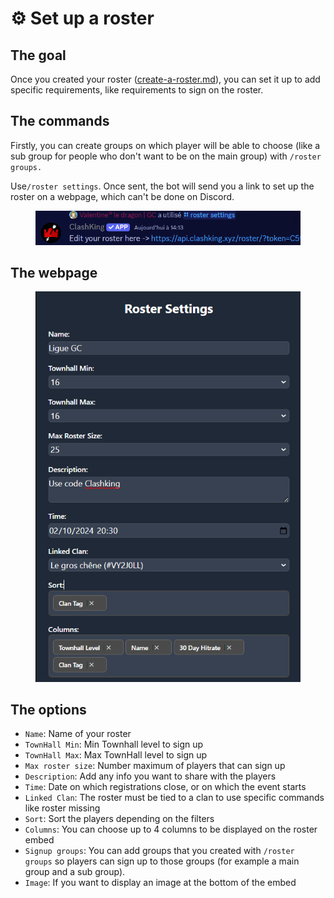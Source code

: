 # ⚙️ Set up a roster

## The goal

Once you created your roster ([create-a-roster.md](create-a-roster.md "mention")), you can set it up to add specific requirements, like requirements to sign on the roster.

## The commands

Firstly, you can create groups on which player will be able to choose (like a sub group for people who don't want to be on the main group) with `/roster groups.`

Use`/roster settings`. Once sent, the bot will send you a link to set up the roster on a webpage, which can't be done on Discord.

<figure><img src="../../.gitbook/assets/image (20).png" alt=""><figcaption></figcaption></figure>

## The webpage

<figure><img src="../../.gitbook/assets/image (21).png" alt=""><figcaption></figcaption></figure>

## The options

* &#x20;`Name`: Name of your roster
* `TownHall Min`: Min Townhall level to sign up
* `TownHall Max`: Max TownHall level to sign up
* `Max roster size`: Number maximum of players that can sign up
* `Description`: Add any info you want to share with the players
* `Time`: Date on which registrations close, or on which the event starts
* `Linked Clan`: The roster must be tied to a clan to use specific commands like roster missing
* `Sort`: Sort the players depending on the filters
* `Columns`: You can choose up to 4 columns to be displayed on the roster embed
* `Signup groups`: You can add groups that you created with `/roster groups` so players can sign up to those groups (for example a main group and a sub group).&#x20;
* `Image`: If you want to display an image at the bottom of the embed
